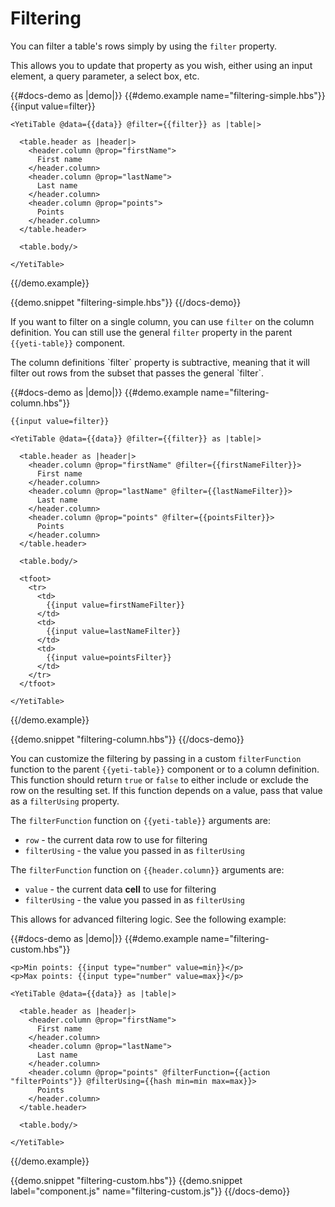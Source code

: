 # Filtering

You can filter a table's rows simply by using the `filter` property.

This allows you to update that property as you wish, either using an input element, a query parameter, a select box, etc.

{{#docs-demo as |demo|}}
  {{#demo.example name="filtering-simple.hbs"}}
    {{input value=filter}}

    <YetiTable @data={{data}} @filter={{filter}} as |table|>

      <table.header as |header|>
        <header.column @prop="firstName">
          First name
        </header.column>
        <header.column @prop="lastName">
          Last name
        </header.column>
        <header.column @prop="points">
          Points
        </header.column>
      </table.header>

      <table.body/>

    </YetiTable>
  {{/demo.example}}

  {{demo.snippet "filtering-simple.hbs"}}
{{/docs-demo}}

If you want to filter on a single column, you can use `filter` on the column definition.
You can still use the general `filter` property in the parent `{{yeti-table}}` component.

<aside>
  The column definitions `filter` property is subtractive, meaning that it will filter out rows
  from the subset that passes the general `filter`.
</aside>

{{#docs-demo as |demo|}}
  {{#demo.example name="filtering-column.hbs"}}

    {{input value=filter}}

    <YetiTable @data={{data}} @filter={{filter}} as |table|>

      <table.header as |header|>
        <header.column @prop="firstName" @filter={{firstNameFilter}}>
          First name
        </header.column>
        <header.column @prop="lastName" @filter={{lastNameFilter}}>
          Last name
        </header.column>
        <header.column @prop="points" @filter={{pointsFilter}}>
          Points
        </header.column>
      </table.header>

      <table.body/>

      <tfoot>
        <tr>
          <td>
            {{input value=firstNameFilter}}
          </td>
          <td>
            {{input value=lastNameFilter}}
          </td>
          <td>
            {{input value=pointsFilter}}
          </td>
        </tr>
      </tfoot>

    </YetiTable>
  {{/demo.example}}

  {{demo.snippet "filtering-column.hbs"}}
{{/docs-demo}}

You can customize the filtering by passing in a custom `filterFunction` function to the parent `{{yeti-table}}` component or to a column definition.
This function should return `true` or `false` to either include or exclude the row on the resulting set.
If this function depends on a value, pass that value as a `filterUsing` property.

The `filterFunction` function on `{{yeti-table}}` arguments are:
- `row` - the current data row to use for filtering
- `filterUsing` - the value you passed in as `filterUsing`

The `filterFunction` function on `{{header.column}}` arguments are:
- `value` - the current data **cell** to use for filtering
- `filterUsing` - the value you passed in as `filterUsing`

This allows for advanced filtering logic. See the following example:

{{#docs-demo as |demo|}}
  {{#demo.example name="filtering-custom.hbs"}}

    <p>Min points: {{input type="number" value=min}}</p>
    <p>Max points: {{input type="number" value=max}}</p>

    <YetiTable @data={{data}} as |table|>

      <table.header as |header|>
        <header.column @prop="firstName">
          First name
        </header.column>
        <header.column @prop="lastName">
          Last name
        </header.column>
        <header.column @prop="points" @filterFunction={{action "filterPoints"}} @filterUsing={{hash min=min max=max}}>
          Points
        </header.column>
      </table.header>

      <table.body/>

    </YetiTable>

  {{/demo.example}}

  {{demo.snippet "filtering-custom.hbs"}}
  {{demo.snippet label="component.js" name="filtering-custom.js"}}
{{/docs-demo}}
